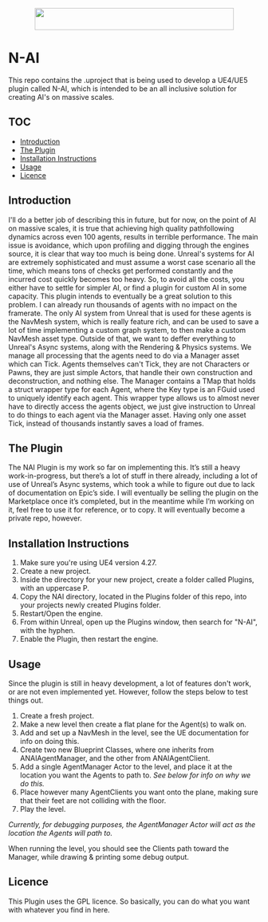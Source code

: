 <p align="center">
  <img width="399" height="44" src="https://lh3.googleusercontent.com/pw/AM-JKLUACRdnWpy8JD4ImQ4cmmkTvhx6x_x-dfieSJKFySk8E8f_Gd_MY88ljT0KgAtNhOD8joNrkbg2yIrKc5bjhA4pKb3s4337QnOYpW15Mds65too1LErqbW7RemrwTuI43yhqAb5Rpnh_JUP4BX5cPwy=w399-h44-no?authuser=0" alt="">
</p>

# N-AI
This repo contains the .uproject that is being used
to develop a UE4/UE5 plugin called N-AI, which is 
intended to be an all inclusive solution for creating
AI's on massive scales.

## TOC
* [Introduction](#introduction)
* [The Plugin](#the-plugin)
* [Installation Instructions](#installation-instructions)
* [Usage](#usage)
* [Licence](#licence)

## Introduction
I'll do a better job of describing this in future, but
for now, on the point of AI on massive scales, it is 
true that achieving high quality pathfollowing 
dynamics across even 100 agents, results in terrible
performance. The main issue is avoidance, which upon
profiling and digging through the engines source,
it is clear that way too much is being done. Unreal's
systems for AI are extremely sophisticated and must
assume a worst case scenario all the time, which
means tons of checks get performed constantly and
the incurred cost quickly becomes too heavy. So, 
to avoid all the costs, you either have
to settle for simpler AI, or find a plugin for custom
AI in some capacity. This plugin intends to eventually
be a great solution to this problem. I can already
run thousands of agents with no impact on the 
framerate. The only AI system from Unreal that is used
for these agents is the NavMesh system, which is
really feature rich, and can be used to save a lot 
of time implementing a custom graph system, to then
make a custom NavMesh asset type. Outside of that,
we want to deffer everything to Unreal's Async 
systems, along with the Rendering & Physics systems.
We manage all processing that the agents need to do
via a Manager asset which can Tick. Agents themselves
can't Tick, they are not Characters or Pawns, they
are just simple Actors, that  handle their own
construction and deconstruction, and nothing else.
The Manager contains a TMap
that holds a struct wrapper type for each Agent,
where the Key type is an FGuid used to uniquely 
identify each agent. This wrapper
type allows us to almost never have to directly access
the agents object, we just give instruction to Unreal
to do things to each agent via the Manager asset.
Having only one asset Tick, instead of
thousands instantly saves a load of frames.

## The Plugin
The NAI Plugin is my work so far on implementing this. It’s still a heavy 
work-in-progress, but there’s a lot of stuff in 
there already, including a lot of use of Unreal’s 
Async systems, which took a while to figure out 
due to lack of documentation on Epic’s side. I 
will eventually be selling the plugin on the 
Marketplace once it’s completed, but in the 
meantime while I’m working on it, feel free 
to use it for reference, or to copy. It will
eventually become a private repo, however.

## Installation Instructions
1. Make sure you're using UE4 version 4.27.
2. Create a new project.
3. Inside the directory for your new project, 
create a folder called Plugins, with an uppercase P.
4. Copy the NAI directory, located in the Plugins
folder of this repo, into your projects newly created
Plugins folder.
5. Restart/Open the engine.
6. From within Unreal, open up the Plugins window,
then search for "N-AI", with the hyphen.
7. Enable the Plugin, then restart the engine.

## Usage
Since the plugin is still in heavy development, a lot
of features don't work, or are not even implemented
yet. However, follow the steps below to test things
out.
1. Create a fresh project.
2. Make a new level then create a flat plane for
the Agent(s) to walk on.
3. Add and set up a NavMesh in the level, see the UE
documentation for info on doing this.
4. Create two new Blueprint Classes, where one inherits
from ANAIAgentManager, and the other from ANAIAgentClient.
5. Add a single AgentManager Actor to the level, and
place it at the location you want the Agents to path to.
_See below for info on why we do this._
6. Place however many AgentClients you want onto the plane,
making sure that their feet are not colliding with the
floor.
7. Play the level.

_Currently, for debugging purposes, the AgentManager Actor
will act as the location the Agents will path to._

When running the level, you should see the Clients path
toward the Manager, while drawing & printing some debug output.

## Licence
This Plugin uses the GPL licence. So basically,
you can do what you want with whatever you find
in here.
